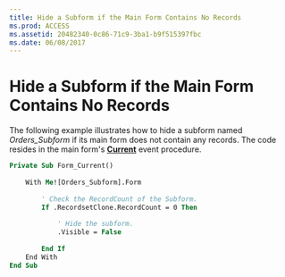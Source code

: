 ```yaml
---
title: Hide a Subform if the Main Form Contains No Records
ms.prod: ACCESS
ms.assetid: 20482340-0c86-71c9-3ba1-b9f515397fbc
ms.date: 06/08/2017
---
```



# Hide a Subform if the Main Form Contains No Records

The following example illustrates how to hide a subform named  _Orders_Subform_ if its main form does not contain any records. The code resides in the main form's **[Current](form-current-event-access.md)** event procedure.


```vb
Private Sub Form_Current() 
 
    With Me![Orders_Subform].Form 
     
        ' Check the RecordCount of the Subform. 
        If .RecordsetClone.RecordCount = 0 Then 
         
            ' Hide the subform. 
            .Visible = False 
         
        End If 
    End With 
End Sub
```


